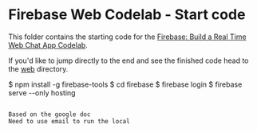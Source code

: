 # Firebase Web Codelab - Start code

This folder contains the starting code for the [Firebase: Build a Real Time Web Chat App Codelab](https://codelabs.developers.google.com/codelabs/firebase-web/).

If you'd like to jump directly to the end and see the finished code head to the [web](../web) directory.

$ npm install -g firebase-tools
$ cd firebase
$ firebase login
$ firebase serve --only hosting
```

Based on the google doc
Need to use email to run the local
